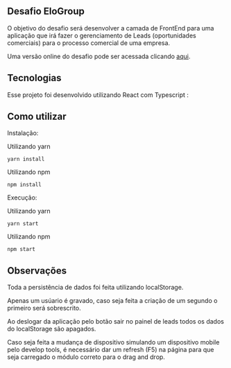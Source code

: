 
## Desafio EloGroup

O objetivo do desafio será desenvolver a camada de FrontEnd para uma aplicação que irá fazer o gerenciamento de
Leads (oportunidades comerciais) para o processo comercial de uma empresa.

Uma versão online do desafio pode ser acessada clicando [aqui](https://desafio-elogroup.netlify.app/).

## Tecnologias

Esse projeto foi desenvolvido utilizando React com Typescript :

## Como utilizar
Instalação:

Utilizando yarn

   `yarn install`

Utilizando npm

   `npm install`

Execução:

Utilizando yarn

   `yarn start`

Utilizando npm

   `npm start`

## Observações

Toda a persistência de dados foi feita utilizando localStorage.

Apenas um usúario é gravado, caso seja feita a criação de um segundo o primeiro será sobrescrito.

Ao deslogar da aplicação pelo botão sair no painel de leads todos os dados do localStorage são apagados.

Caso seja feita a mudança de dispositivo simulando um dispositivo mobile pelo develop tools, é necessário dar um refresh (F5) na página para que seja carregado o módulo correto para o drag and drop.

